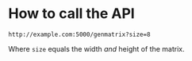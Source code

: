 # How to call the API

`http://example.com:5000/genmatrix?size=8`

Where `size` equals the width *and* height of the matrix.
